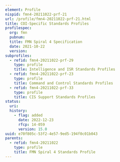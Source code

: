 ```yaml
---
element: Profile
nispid: fmn4-20211022-prf-21
url: /profile/fmn4-20211022-prf-21.html
title: COI-Specific Standards Profiles
profilespec:
  org: fmn
  pubnum: 
  title: FMN Spiral 4 Specification
  date: 2021-10-22
  version: 
subprofiles:
  - refid: fmn4-20211022-prf-29
    type: profile
    title: Intelligence and ISR Standards Profiles
  - refid: fmn4-20211022-prf-23
    type: profile
    title: Command and Control Standards Profiles
  - refid: fmn4-20211022-prf-33
    type: profile
    title: CIS Support Standards Profiles
status:
  uri: 
  history: 
    - flag: added
      date: 2022-12-23
      rfcp: 14-059
      version: 15.0
uuid: e70f805c-53f2-4e57-9ed5-194f0c01b043
parents:
  - refid: fmn4-20211022
    type: profile
    title: FMN Spiral 4 Standards Profile
---
```

